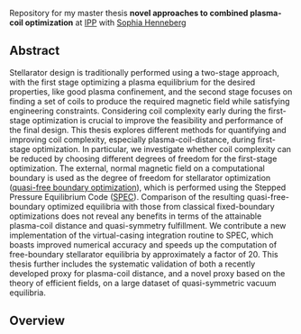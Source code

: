 Repository for my master thesis **novel approaches to combined plasma-coil optimization** at [IPP](https://www.ipp.mpg.de/) with [Sophia Henneberg](https://sahenneberg.wordpress.com/) 

## Abstract
Stellarator design is traditionally performed using a two-stage approach, with the first stage optimizing a plasma equilibrium for the desired properties, like good plasma confinement, and the second stage focuses on finding a set of coils to produce the required magnetic field while satisfying engineering constraints. 
Considering coil complexity early during the first-stage optimization is crucial to improve the feasibility and performance of the final design. 
This thesis explores different methods for quantifying and improving coil complexity, especially plasma-coil-distance, during first-stage optimization.
In particular, we investigate whether coil complexity can be reduced by choosing different degrees of freedom for the first-stage optimization. The external, normal magnetic field on a computational boundary is used as the degree of freedom for stellarator optimization ([quasi-free boundary optimization](https://doi.org/10.1017/S0022377821000271 )), which is performed using the Stepped Pressure Equilibrium Code ([SPEC](https://github.com/PrincetonUniversity/SPEC)). 
Comparison of the resulting quasi-free-boundary optimized equilibria with those from classical fixed-boundary optimizations does not reveal any benefits in terms of the attainable plasma-coil distance and quasi-symmetry fulfillment. 
We contribute a new implementation of the virtual-casing integration routine to SPEC, which boasts improved numerical accuracy and speeds up the computation of free-boundary stellarator equilibria by approximately a factor of 20. 
This thesis further includes the systematic validation of both a recently developed proxy for plasma-coil distance, and a novel proxy based on the theory of efficient fields, on a large dataset of quasi-symmetric vacuum equilibria. 

## Overview
